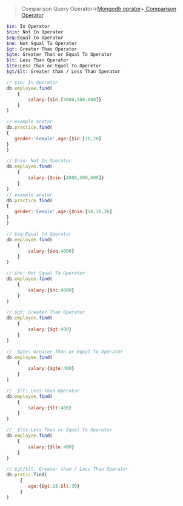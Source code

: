 > Comparison Query Operator->[Mongodb oprator](https://www.mongodb.com/docs/manual/reference/operator/)+[ Comparison Operator](https://www.mongodb.com/docs/manual/reference/operator/query-comparison/)

```sh
$in: In Operator
$nin: Not In Operator
$eq:Equal to Operator
$ne: Not Squal Ta Operater
$gt: Greater Than Operator
$gte: Greater Than or Equal To Operator
$lt: Less Than Operator
$lte:Less Than or Equel To Operetor
$gt/$lt: Greater than / Less Than Operator
```

```js
// $in: In Operator
db.employee.find(
    {
        salary:{$in:[4000,500,600]}
    }
)

// example anator
db.practice.find(
{
   gender:'Female',age:{$in:[18,20]
}
)
```
```js
// $nin: Not In Operator
db.employee.find(
    {
        salary:{$nin:[4000,500,600]}
    }
)
// example anator
db.practice.find(
{
   gender:'Female',age:{$nin:[18,30,20]
}
)
```

```js
// $eq:Equal to Operator
db.employee.find(
    {
        salary:{$eq:4000}
    }
)
```
```js
// $ne: Not Squal Ta Operater
db.employee.find(
    {
        salary:{$nc:4000}
    }
)
```
```js
// $gt: Greater Than Operator
db.employee.find(
    {
        salary:{$gt:400}
    }
)
```
```js
//  $gte: Greater Than or Equal To Operator
db.employee.find(
    {
        salary:{$gte:400}
    }
)
```
```js
//  $lt: Less Than Operator
db.employee.find(
    {
        salary:{$lt:400}
    }
)
```

```js
//  $lte:Less Than or Equel To Operetor
db.employee.find(
    {
        salary:{$lte:400}
    }
)
```

```js
// $gt/$lt: Greater than / Less Than Operator
db.pratic.find(
     {
        age:{$gt:18,$lt:30}
     }
)

```
